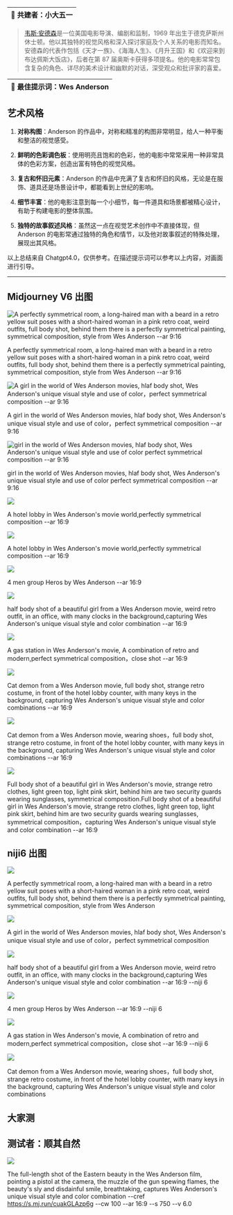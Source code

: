 | 👬 共建者：小大五一 |
| ------------------- |

> [韦斯·安德森](https://baike.baidu.com/link?url=66V2b8m9J1JoBRZF5M1NbnP9phArUT6Ji4ZQSS5XSUY_bKc6Q0ChdUc_ozTVV1e9ukygVO2FZ6Jxlw6-3NvfqNtN1-yFzF03ZdqNejYAJpr5q-CNQKYLgOcNJtiHPDX18B1PGAnkv8J_Qj35G7BeYq)是一位美国电影导演、编剧和监制，1969 年出生于德克萨斯州休士顿。他以其独特的视觉风格和深入探讨家庭及个人关系的电影而知名。安德森的代表作包括《天才一族》、《海海人生》、《月升王国》和《欢迎来到布达佩斯大饭店》，后者在第 87 届奥斯卡获得多项提名。他的电影常常包含复杂的角色、详尽的美术设计和幽默的对话，深受观众和批评家的喜爱。

| 💁 最佳提示词：Wes Anderson |
| --------------------------- |

## 艺术风格

1. **对称构图**：Anderson 的作品中，对称和精准的构图非常明显，给人一种平衡和整洁的视觉感受。

2. **鲜明的色彩调色板**：使用明亮且饱和的色彩，他的电影中常常采用一种非常具体的色彩方案，创造出富有特色的视觉风格。

3. **复古和怀旧元素**：Anderson 的作品中充满了复古和怀旧的风格，无论是在服饰、道具还是场景设计中，都能看到上世纪的影响。

4. **细节丰富**：他的电影注意到每一个小细节，每一件道具和场景都被精心设计，有助于构建电影的整体氛围。

5. **独特的故事叙述风格**：虽然这一点在视觉艺术创作中不直接体现，但 Anderson 的电影常通过独特的角色和情节，以及他对故事叙述的特殊处理，展现出其风格。

以上总结来自 Chatgpt4.0，仅供参考。在描述提示词可以参考以上内容，对画面进行引导。

---

## **Midjourney V6 出图**

![A perfectly symmetrical room, a long-haired man with a beard in a retro yellow suit poses with a short-haired woman in a pink retro coat, weird outfits, full body shot, behind them there is a perfectly symmetrical painting, symmetrical composition, style from Wes Anderson --ar 9:16](https://static.copus.io/images/client/202405/prod/47870b618eac4e979cd4dc6ee1051550.png)

A perfectly symmetrical room, a long-haired man with a beard in a retro yellow suit poses with a short-haired woman in a pink retro coat, weird outfits, full body shot, behind them there is a perfectly symmetrical painting, symmetrical composition, style from Wes Anderson --ar 9:16

![A girl in the world of Wes Anderson movies, hlaf body shot, Wes Anderson's unique visual style and use of color，perfect symmetrical composition --ar 9:16](https://static.copus.io/images/client/202405/prod/7f9b04ed2aa84dfab76cd47a5d2c94cd.png)

A girl in the world of Wes Anderson movies, hlaf body shot, Wes Anderson's unique visual style and use of color，perfect symmetrical composition --ar 9:16

![ girl in the world of Wes Anderson movies, hlaf body shot, Wes Anderson's unique visual style and use of color perfect symmetrical composition --ar 9:16](https://static.copus.io/images/client/202405/prod/444c9ff8b0a04524a25256870b37918a.png)

girl in the world of Wes Anderson movies, hlaf body shot, Wes Anderson's unique visual style and use of color perfect symmetrical composition --ar 9:16

![](https://static.copus.io/images/client/202405/prod/7c481629351943559702756679172a99.png)

A hotel lobby in Wes Anderson's movie world,perfectly symmetrical composition --ar 16:9

![](https://static.copus.io/images/client/202405/prod/0afae54e64094783aae96fa70162fa68.png)

A hotel lobby in Wes Anderson's movie world,perfectly symmetrical composition --ar 16:9

![](https://static.copus.io/images/client/202405/prod/db8d8f5a96f8487f9a394367a87ad084.png)

4 men group Heros by Wes Anderson --ar 16:9

![](https://static.copus.io/images/client/202405/prod/f34b939f9f784e9cb8e4fbe745ea36a0.png)

half body shot of a beautiful girl from a Wes Anderson movie, weird retro outfit, in an office, with many clocks in the background,capturing Wes Anderson's unique visual style and color combination --ar 16:9

![](https://static.copus.io/images/client/202405/prod/ee4705cc852446078c8b2ae192b33ab3.png)

A gas station in Wes Anderson's movie, A combination of retro and modern,perfect symmetrical composition，close shot --ar 16:9

![](https://static.copus.io/images/client/202405/prod/5e8b01cc8a3547bca1c1b54cace18169.png)

Cat demon from a Wes Anderson movie, full body shot, strange retro costume, in front of the hotel lobby counter, with many keys in the background, capturing Wes Anderson's unique visual style and color combinations --ar 16:9

![](https://static.copus.io/images/client/202405/prod/51d994f71b2948bc874217768be310b9.png)

Cat demon from a Wes Anderson movie, wearing shoes，full body shot, strange retro costume, in front of the hotel lobby counter, with many keys in the background, capturing Wes Anderson's unique visual style and color combinations --ar 16:9

![](https://static.copus.io/images/client/202405/prod/23431ad64b1b4d5cb77daea0254cc6f3.png)

Full body shot of a beautiful girl in Wes Anderson's movie, strange retro clothes, light green top, light pink skirt, behind him are two security guards wearing sunglasses, symmetrical composition.Full body shot of a beautiful girl in Wes Anderson's movie, strange retro clothes, light green top, light pink skirt, behind him are two security guards wearing sunglasses, symmetrical composition，capturing Wes Anderson's unique visual style and color combination --ar 16:9

## **niji6 出图**

![](https://static.copus.io/images/client/202405/prod/35ac05a53a2f4086ba06bbd92bc414e3.png)

A perfectly symmetrical room, a long-haired man with a beard in a retro yellow suit poses with a short-haired woman in a pink retro coat, weird outfits, full body shot, behind them there is a perfectly symmetrical painting, symmetrical composition, style from Wes Anderson

![](https://static.copus.io/images/client/202405/prod/a0a73f6029cb4bf991e84211437fdbbd.png)

A girl in the world of Wes Anderson movies, hlaf body shot, Wes Anderson's unique visual style and use of color，perfect symmetrical composition

![](https://static.copus.io/images/client/202405/prod/f22792ed67934dc88110e3142c6b3bc2.png)

half body shot of a beautiful girl from a Wes Anderson movie, weird retro outfit, in an office, with many clocks in the background,capturing Wes Anderson's unique visual style and color combination --ar 16:9 --niji 6

![](https://static.copus.io/images/client/202405/prod/373c0924b5464e0fbec2dc26bf6954f6.png)

4 men group Heros by Wes Anderson --ar 16:9 --niji 6

![](https://static.copus.io/images/client/202405/prod/13dc4321f9414bd88f0f2afb1c90010e.png)

A gas station in Wes Anderson's movie, A combination of retro and modern,perfect symmetrical composition，close shot --ar 16:9 --niji 6

![](https://static.copus.io/images/client/202405/prod/f1f9294fa5ac41c2bf07766728f0391d.png)

Cat demon from a Wes Anderson movie, wearing shoes，full body shot, strange retro costume, in front of the hotel lobby counter, with many keys in the background, capturing Wes Anderson's unique visual style and color combinations

## **大家测**

## **测试者：顺其自然**

![](https://static.copus.io/images/client/202405/prod/0772c55b9c004241912c463a74b360d3.png)

The full-length shot of the Eastern beauty in the Wes Anderson film, pointing a pistol at the camera, the muzzle of the gun spewing flames, the beauty's sly and disdainful smile, breathtaking, captures Wes Anderson's unique visual style and color combination --cref https://s.mj.run/cuakGLAzp6g --cw 100 --ar 16:9 --s 750 --v 6.0
